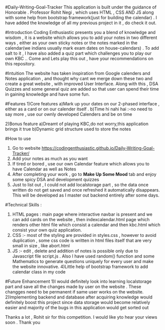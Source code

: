 #Daily-Writing-Goal-Tracker
This application is built under the guidance of Honorable . Professor Rohit Negi , which uses HTML , CSS AND JS along with some help from bootstrap framework(just for building the calendar) . I have added the knowledge of all my previous project in it , do check it out.

#Introduction
Coding Enthusiastic presents you a blend of knowledge and wisdom , it is a website which allows you to add your notes in two different ways , either as your own sticky notes or the notes marked in the calendar(we indians usually mark exam dates on house-calendars) . To add salt to it , I have also added a quiz part which challenges you to play our own KBC .. Come and Lets play this out , have your recommendations on this repository.

#Intuition
The website has taken inspiration from Google calenders and Notes application , and thought why cant we merge down these two and create a great website , with improved User Interface. Along with this , DSA Quizzes and some general quiz are added so that user can spend their time in gaining knowledge and have some fun.

#Features
1)Core features
a)Mark up your dates on our 2-phased interface , either as a card or on our calender itself .
b)Time hi nahi hai :-no need to say more , use our ownly developed Calenders and be on time

2)Bonus feature
a)Dreamt of playing KBC,do not worry,this application brings it true
b)Dynamic grid structure used to store the notes

#How to use
1) Go to website https://codingenthusiastic.github.io/Daily-Writing-Goal-Tracker/
2) Add your notes as much as you want
3) If tired or bored , use our own Calendar feature which allows you to have Calendar as well as Notes
4) After completing your work , go to **Make Up Some Mood** tab and enjoy some spicy DSA and development quizzes
5) Just to list out , I could not add localstorage part , so the data once written do not get saved and once refreshed it automatically disappears. This will be developed as I master out backend entirely after some days.

#Technical Skills :
1) HTML pages : main page where interactive navbar is present and we can add cards on the website , then indexcalendar.html page which renders other html file which consist a calendar and then kbc.html which consist your own quiz application.
2) CSS :- most of the styling are provided in styles.css , however to avoid duplication , some css code is written in html files itself that are very small in size , like abort.html
3) JS :- edit , delete and addition of notes is possible only due to Javascript file script.js . Also I have used random() function and some Mathematics to generate questions uniquely for every user and make the website innovative.
4)Little help of bootstrap framework to add calendar class in my code

#Future Enhancement
1)I would definitely look into learning localstorage part and save all the changes made by user on the website . These changges need to be permanent if same user works on the website.
2)Implementing backend and database after acquiring knowledge would definitely boost this project since data storage would become relatively easier and majority of the bugs in this application would get sorted out 


Thanks a lot , Rohit sir for this competition. I would like yto hear your views soon . Thank you
